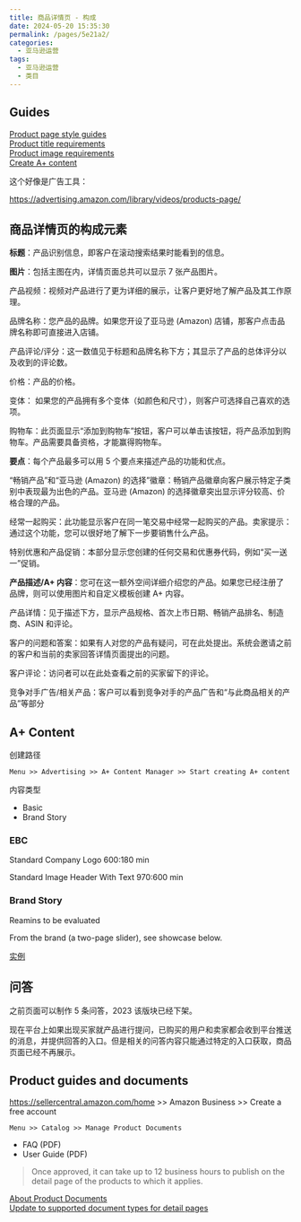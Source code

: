 ```yaml
---
title: 商品详情页 - 构成
date: 2024-05-20 15:35:30
permalink: /pages/5e21a2/
categories: 
  - 亚马逊运营
tags: 
  - 亚马逊运营
  - 类目
---
```


## Guides

[Product page style guides](https://sellercentral.amazon.com/help/hub/reference/G200270100)  
[Product title requirements](https://sellercentral.amazon.com/help/hub/reference/GYTR6SYGFA5E3EQC)  
[Product image requirements](https://sellercentral.amazon.com/help/hub/reference/G1881)  
[Create A+ content](https://sellercentral.amazon.com/help/hub/reference/G202134820)

这个好像是广告工具：

https://advertising.amazon.com/library/videos/products-page/

## 商品详情页的构成元素

**标题**：产品识别信息，即客户在滚动搜索结果时能看到的信息。

**图片**：包括主图在内，详情页面总共可以显示 7 张产品图片。

产品视频：视频对产品进行了更为详细的展示，让客户更好地了解产品及其工作原理。

品牌名称：您产品的品牌。如果您开设了亚马逊 (Amazon) 店铺，那客户点击品牌名称即可直接进入店铺。

产品评论/评分：这一数值见于标题和品牌名称下方；其显示了产品的总体评分以及收到的评论数。

价格：产品的价格。

变体： 如果您的产品拥有多个变体（如颜色和尺寸），则客户可选择自己喜欢的选项。

购物车：此页面显示“添加到购物车”按钮，客户可以单击该按钮，将产品添加到购物车。产品需要具备资格，才能赢得购物车。

**要点**：每个产品最多可以用 5 个要点来描述产品的功能和优点。

“畅销产品”和“亚马逊 (Amazon) 的选择”徽章：畅销产品徽章向客户展示特定子类别中表现最为出色的产品。亚马逊 (Amazon) 的选择徽章突出显示评分较高、价格合理的产品。

经常一起购买：此功能显示客户在同一笔交易中经常一起购买的产品。卖家提示：通过这个功能，您可以很好地了解下一步要销售什么产品。

特别优惠和产品促销：本部分显示您创建的任何交易和优惠券代码，例如“买一送一”促销。

**产品描述/A+ 内容**：您可在这一额外空间详细介绍您的产品。如果您已经注册了品牌，则可以使用图片和自定义模板创建 A+ 内容。

产品详情：见于描述下方，显示产品规格、首次上市日期、畅销产品排名、制造商、ASIN 和评论。

客户的问题和答案：如果有人对您的产品有疑问，可在此处提出。系统会邀请之前的客户和当前的卖家回答详情页面提出的问题。

客户评论：访问者可以在此处查看之前的买家留下的评论。

竞争对手广告/相关产品：客户可以看到竞争对手的产品广告和“与此商品相关的产品”等部分

## A+ Content

创建路径

`Menu >> Advertising >> A+ Content Manager >> Start creating A+ content`

内容类型

- Basic
- Brand Story

### EBC

Standard Company Logo 600:180 min

Standard Image Header With Text 970:600 min

### Brand Story

Reamins to be evaluated

From the brand (a two-page slider), see showcase below.

[实例](https://www.amazon.com/dp/b00c5h0y1g)

## 问答

之前页面可以制作 5 条问答，2023 该版块已经下架。

现在平台上如果出现买家就产品进行提问，已购买的用户和卖家都会收到平台推送的消息，并提供回答的入口。但是相关的问答内容只能通过特定的入口获取，商品页面已经不再展示。

## Product guides and documents

https://sellercentral.amazon.com/home >> Amazon Business >> Create a free account

`Menu >> Catalog >> Manage Product Documents`

- FAQ (PDF)
- User Guide (PDF)

> Once approved, it can take up to 12 business hours to publish on the detail page of the products to which it applies.

[About Product Documents](https://sellercentral.amazon.com/help/hub/reference/GZJNHR2M4GDNM3Q3)  
[Update to supported document types for detail pages](https://sellercentral.amazon.com/help/hub/reference/GEGJMB3MEVVN349X)

